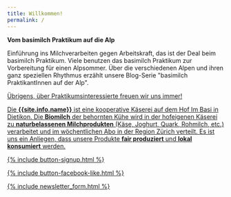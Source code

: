 ```yaml
---
title: Willkommen!
permalink: /
---
```


<div class="alert alert-success" role="alert" data-href=" ">
  <div style="font-weight:bold;">
   Vom basimilch Praktikum auf die Alp
  </div>

Einführung ins Milchverarbeiten gegen Arbeitskraft, das ist der Deal beim basimilch Praktikum. Viele benutzen das basimilch Praktikum zur Vorbereitung für einen Alpsommer. Über die verschiedenen Alpen und ihren ganz speziellen Rhythmus erzählt unsere Blog-Serie "basimilch PraktikantInnen auf der Alp".

  <a href="/blog/2018/08/19/Alpsommer-Cecile/">
  
   Übrigens, über Praktikumsinteressierte freuen wir uns immer!
   
</div>

Die **{{site.info.name}}** ist eine kooperative Käserei auf dem
Hof Im Basi in Dietikon. Die **Biomilch** der behornten Kühe wird in der
hofeigenen Käserei zu **naturbelassenen Milchprodukten** (Käse, Joghurt, Quark,
Rohmilch, etc.) verarbeitet und im wöchentlichen Abo in der Region
Zürich verteilt. Es ist uns ein Anliegen, dass unsere Produkte **fair produziert**
und **lokal konsumiert** werden.

{% include button-signup.html %}

{% include button-facebook-like.html %}

{% include newsletter_form.html %}
